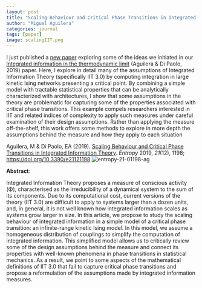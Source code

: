 ```yaml
---
layout: post
title: "Scaling Behaviour and Critical Phase Transitions in Integrated Information Theory"
author: "Miguel Aguilera"
categories: journal
tags: [paper]
image: scalingIIT.png
---
```


I just published a [new paper](https://www.mdpi.com/1099-4300/21/12/1198) exploring some of the ideas we initiated in our [Integrated information in the thermodynamic limit](https://doi.org/10.1016/j.neunet.2019.03.001) (Aguilera & Di Paolo, 2019) paper. Here, I  explore in detail many of the assumptions of Integrated Information Theory (specifically IIT 3.0) by computing integration in large kinetic Ising networks presenting a critical point. By combining a simple model with tractable statistical properties that can be analytically characterized with architectures, I show that some assumptions in the theory are problematic for capturing some of the properties associated with critical phase transitions. This example compels researchers interested in IIT and related indices of complexity to apply such measures under careful examination of their design assumptions. Rather than applying the measure off-the-shelf, this work offers some methods to explore in more depth the assumptions behind the measure and how they apply to each situation 

Aguilera, M & Di Paolo, EA (2019). [Scaling Behaviour and Critical Phase Transitions in Integrated Information Theory](https://www.mdpi.com/1099-4300/21/12/1198). _Entropy_ 2019, _21_(12), 1198; https://doi.org/10.3390/e21121198 ![entropy-21-01198-ag](https://maguilera0.files.wordpress.com/2019/12/entropy-21-01198-ag.png) 

**Abstract**: 

Integrated Information Theory proposes a measure of conscious activity (<span id="MathJax-Element-1-Frame" class="MathJax" role="presentation"><span id="MathJax-Span-1" class="math"><span id="MathJax-Span-2" class="mrow"><span id="MathJax-Span-3" class="semantics"><span id="MathJax-Span-4" class="mi">Φ</span></span></span></span></span>), characterised as the irreducibility of a dynamical system to the sum of its components. Due to its computational cost, current versions of the theory (IIT 3.0) are difficult to apply to systems larger than a dozen units, and, in general, it is not well known how integrated information scales as systems grow larger in size. In this article, we propose to study the scaling behaviour of integrated information in a simple model of a critical phase transition: an infinite-range kinetic Ising model. In this model, we assume a homogeneous distribution of couplings to simplify the computation of integrated information. This simplified model allows us to critically review some of the design assumptions behind the measure and connect its properties with well-known phenomena in phase transitions in statistical mechanics. As a result, we point to some aspects of the mathematical definitions of IIT 3.0 that fail to capture critical phase transitions and propose a reformulation of the assumptions made by integrated information measures.
